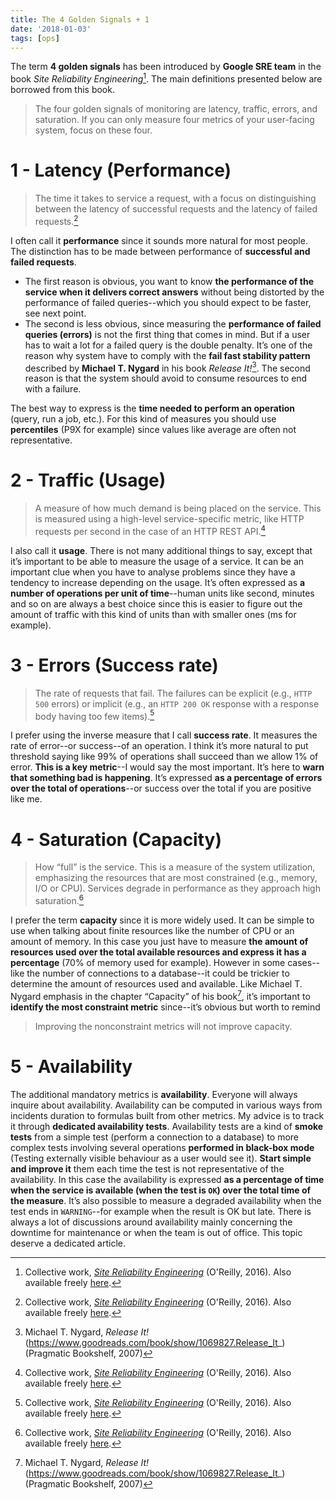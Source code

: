 ```yaml
---
title: The 4 Golden Signals + 1
date: '2018-01-03'
tags: [ops]
---
```


The term **4 golden signals** has been introduced by **Google SRE team** in the book *Site Reliability Engineering*[^1]. The main definitions presented below are borrowed from this book.

> The four golden signals of monitoring are latency, traffic, errors, and saturation. If you can only measure four metrics of your user-facing system, focus on these four.

# 1 - Latency (Performance)

> The time it takes to service a request, with a focus on distinguishing between the latency of successful requests and the latency of failed requests.[^1]

I often call it **performance** since it sounds more natural for most people. The distinction has to be made between performance of **successful and failed requests**.

* The first reason is obvious, you want to know **the performance of the service when it delivers correct answers** without being distorted by the performance of failed queries--which you should expect to be faster, see next point.
* The second is less obvious, since measuring the **performance of failed queries (errors)** is not the first thing that comes in mind. But if a user has to wait a lot for a failed query is the double penalty. It’s one of the reason why system have to comply with the **fail fast stability pattern** described by **Michael T. Nygard** in his book *Release It!*[^2]. The second reason is that the system should avoid to consume resources to end with a failure.

The best way to express is the **time needed to perform an operation** (query, run a job, etc.). For this kind of measures you should use **percentiles** (P9X for example) since values like average are often not representative.

# 2 - Traffic (Usage)

> A measure of how much demand is being placed on the service. This is measured using a high-level service-specific metric, like HTTP requests per second in the case of an HTTP REST API.[^1]

I also call it **usage**. There is not many additional things to say, except that it’s important to be able to measure the usage of a service. It can be an important clue when you have to analyse problems since they have a tendency to increase depending on the usage. It’s often expressed as **a number of operations per unit of time**--human units like second, minutes and so on are always a best choice since this is easier to figure out the amount of traffic with this kind of units than with smaller ones (ms for example).

# 3 - Errors (Success rate)

> The rate of requests that fail. The failures can be explicit (e.g., `HTTP 500` errors) or implicit (e.g., an `HTTP 200 OK` response with a response body having too few items).[^1]

I prefer using the inverse measure that I call **success rate**. It measures the rate of error--or success--of an operation. I think it’s more natural to put threshold saying like 99% of operations shall succeed than we allow 1% of error. **This is a key metric**--I would say the most important. It’s here to **warn that something bad is happening**. It’s expressed **as a percentage of errors over the total of operations**--or success over the total if you are positive like me.

# 4 - Saturation (Capacity)

> How “full” is the service. This is a measure of the system utilization, emphasizing the resources that are most constrained (e.g., memory, I/O or CPU). Services degrade in performance as they approach high saturation.[^1]

I prefer the term **capacity** since it is more widely used. It can be simple to use when talking about finite resources like the number of CPU or an amount of memory. In this case you just have to measure **the amount of resources used over the total available resources and express it has a percentage** (70% of memory used for example). However in some cases-- like the number of connections to a database--it could be trickier to determine the amount of resources used and available. Like Michael T. Nygard emphasis in the chapter “Capacity” of his book[^2], it’s important to **identify the most constraint metric** since--it’s obvious but worth to remind

> Improving the nonconstraint metrics will not improve capacity.

# 5 - Availability

The additional mandatory metrics is **availability**. Everyone will always inquire about availability. Availability can be computed in various ways from incidents duration to formulas built from other metrics. My advice is to track it through **dedicated availability tests**. Availability tests are a kind of **smoke tests** from a simple test (perform a connection to a database) to more complex tests involving several operations **performed in black-box mode** (Testing externally visible behaviour as a user would see it). **Start simple and improve it** them each time the test is not representative of the availability. In this case the availability is expressed **as a percentage of time when the service is available (when the test is `OK`) over the total time of the measure**. It’s also possible to measure a degraded availability when the test ends in `WARNING`--for example when the result is OK but late. There is always a lot of discussions around availability mainly concerning the downtime for maintenance or when the team is out of office. This topic deserve a dedicated article.

[^1]: Collective work, *[Site Reliability Engineering](https://www.goodreads.com/book/show/27968891-site-reliability-engineering)* (O'Reilly, 2016). Also available freely [here](https://landing.google.com/sre/book/chapters/monitoring-distributed-systems.html).
[^2]: Michael T. Nygard, *Release It!* (https://www.goodreads.com/book/show/1069827.Release_It_) (Pragmatic Bookshelf, 2007)